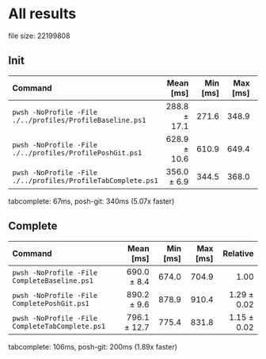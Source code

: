 # All results

file size: 22199808
## Init

| Command | Mean [ms] | Min [ms] | Max [ms] | Relative |
|:---|---:|---:|---:|---:|
| `pwsh -NoProfile -File ./../profiles/ProfileBaseline.ps1` | 288.8 ± 17.1 | 271.6 | 348.9 | 1.00 |
| `pwsh -NoProfile -File ./../profiles/ProfilePoshGit.ps1` | 628.9 ± 10.6 | 610.9 | 649.4 | 2.18 ± 0.13 |
| `pwsh -NoProfile -File ./../profiles/ProfileTabComplete.ps1` | 356.0 ± 6.9 | 344.5 | 368.0 | 1.23 ± 0.08 |

tabcomplete: 67ms, posh-git: 340ms (5.07x faster)
## Complete

| Command | Mean [ms] | Min [ms] | Max [ms] | Relative |
|:---|---:|---:|---:|---:|
| `pwsh -NoProfile -File CompleteBaseline.ps1` | 690.0 ± 8.4 | 674.0 | 704.9 | 1.00 |
| `pwsh -NoProfile -File CompletePoshGit.ps1` | 890.2 ± 9.6 | 878.9 | 910.4 | 1.29 ± 0.02 |
| `pwsh -NoProfile -File CompleteTabComplete.ps1` | 796.1 ± 12.7 | 775.4 | 831.8 | 1.15 ± 0.02 |

tabcomplete: 106ms, posh-git: 200ms (1.89x faster)
